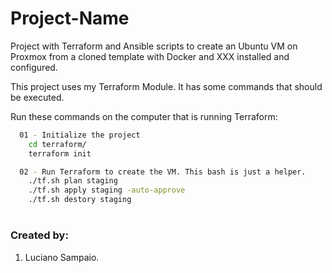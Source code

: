 # Project-Name
Project with Terraform and Ansible scripts to create an Ubuntu VM on Proxmox from a cloned template with Docker and XXX installed and configured.

This project uses my Terraform Module. It has some commands that should be executed.

Run these commands on the computer that is running Terraform:
```bash
  01 - Initialize the project
    cd terraform/
    terraform init

  02 - Run Terraform to create the VM. This bash is just a helper.
    ./tf.sh plan staging
    ./tf.sh apply staging -auto-approve
    ./tf.sh destory staging
```

#
### Created by:

1. Luciano Sampaio.
